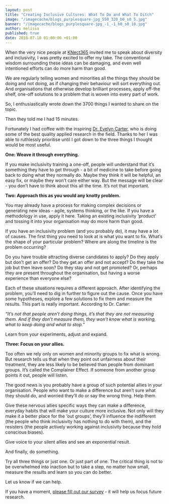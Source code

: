 ```yaml
---
layout: post
title: "Creating Inclusive Cultures: What To Do and What To Ditch"
image: "/imagecache/blogs_purplesquare-jpg_550_320_b0_s0_5.jpg"
banner: "/imagecache/blogs_purplesquare-jpg_-1_-1_b0_s0_10.jpg"
author: melissa
published: true
date: 2018-07-10 01:00:00 +01:00
---
```

When the very nice people at [KNect365][1] invited me to speak about diversity and inclusivity, I was pretty excited to offer my take. The conventional wisdom surrounding these ideas can be damaging, and even well intentioned efforts can do more harm than good.

We are regularly telling women and minorities all the things they should be doing and not doing, as if changing their behaviour will sort everything out. And organisations that otherwise develop brilliant processes, apply off-the shelf, one-off solutions to a problem that is woven into every part of work.

So, I enthusiastically wrote down the 3700 things I wanted to share on the topic.

Then they told me I had 15 minutes.

Fortunately I had coffee with the inspiring [Dr. Evelyn Carter][2], who is doing some of the best quality applied research in the field. Thanks to her I was able to ruthlessly prioritise until I got down to the three things I thought would be most useful.

**One: Weave it through everything.**

If you make inclusivity training a one-off, people will understand that it’s something they have to get through - a bit of medicine to take before going back to doing what they normally do. Maybe they think it will be helpful, an easy fix, or maybe they won’t care either way. But the message will be clear - you don’t have to think about this all the time. It’s not that important.

**Two: Approach this as you would any knotty problem.**

You may already have a process for making complex decisions or generating new ideas - agile, systems thinking, or the like. If you have a methodology in use, apply it here. Taking an existing inclusivity ‘product’ and tossing it into your organisation may do more harm than good.

If you have an inclusivity problem (and you probably do), it may have a lot of causes. The first thing you need to look at is what you want to fix. What’s the shape of your particular problem? Where are along the timeline is the problem occurring?

Do you have trouble attracting diverse candidates to apply? Do they apply but don’t get an offer? Do they get an offer and not accept? Do they take the job but then leave soon? Do they stay and not get promoted? Or, perhaps they are present throughout the organisation, but having a worse experience than everyone else?

Each of these situations requires a different approach. After identifying the problem, you’ll need to dig in further to figure out the cause. Once you have some hypotheses, explore a few solutions to fix them and measure the results. This part is really important. According to Dr. Carter:

_“It’s not that people aren’t doing things, it’s that they are not measuring them. And if they don’t measure them, they won’t know what is working, what to keep doing and what to stop.”_

Learn from your experiments, adjust and expand.

**Three: Focus on your allies.**

Too often we rely only on women and minority groups to fix what is wrong. But research tells us that when they point out unfairness about their treatment, they are less likely to be believed than people from dominant groups. It’s called the Complainer Effect. If someone from another group points it out, people will listen.

The good news is you probably have a group of such potential allies in your organisation. People who want to make a difference but aren’t sure what they should do, and worried they’ll do or say the wrong thing. Help them.

Give these nervous allies specific ways they can make a difference, everyday habits that will make your culture more inclusive. Not only will they make it a better place for the ‘out groups’, they’ll influence the indifferent (the people who think inclusivity has nothing to do with them), and the resisters (the people actively working against inclusivity because they hold conscious biases).

Give voice to your silent allies and see an exponential result.

And finally, do something.

Try all three things or just one. Or just part of one. The critical thing is not to be overwhelmed into inaction but to take a step, no matter how small, measure the results and learn so you can do better.

Let us know if we can help.

If you have a moment, [please fill out our survey][3] - it will help us focus future research.

[1]: https://knect365.com/
[2]: http://www.evelyn-carter.com/
[3]: https://goo.gl/forms/vJ4GR9Yzzv6GScLE3
